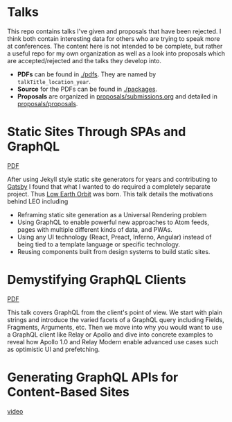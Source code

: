 # Talks

This repo contains talks I've given and proposals that have been
rejected. I think both contain interesting data for others who are
trying to speak more at conferences. The content here is not intended
to be complete, but rather a useful repo for my own organization as
well as a look into proposals which are accepted/rejected and the
talks they develop into.

* **PDFs** can be found in [./pdfs](./pdfs/). They are named by `talkTitle_location_year`.
* **Source** for the PDFs can be found in [./packages](./packages/).
* **Proposals** are organized in [proposals/submissions.org](./packages/proposals/submissions.org) and detailed in [proposals/proposals](./packages/proposals/proposals/).

# Static Sites Through SPAs and GraphQL

[PDF](./pdfs/static-sites-through-spas-and-graphql_forwardjs-2017.pdf)

After using Jekyll style static site generators for years and
contributing to [Gatsby](https://github.com/gatsbyjs/gatsby) I found
that what I wanted to do required a completely separate project. Thus
[Low Earth Orbit](https://github.com/superawesomelabs/leo) was
born. This talk details the motivations behind LEO including
* Reframing static site generation as a Universal Rendering problem
* Using GraphQL to enable powerful new approaches to Atom feeds, pages
  with multiple different kinds of data, and PWAs.
* Using any UI technology (React, Preact, Inferno, Angular) instead of
  being tied to a template language or specific technology.
* Reusing components built from design systems to build static sites.

# Demystifying GraphQL Clients

[PDF](./pdfs/demystifying-graphql-clients_react-amsterdam-2017.pdf)

This talk covers GraphQL from the client's point of view. We start
with plain strings and introduce the varied facets of a GraphQL query
including Fields, Fragments, Arguments, etc. Then we move into why you
would want to use a GraphQL client like Relay or Apollo and dive into
concrete examples to reveal how Apollo 1.0 and Relay Modern enable
advanced use cases such as optimistic UI and prefetching.

# Generating GraphQL APIs for Content-Based Sites

[video](https://www.youtube.com/watch?v=bc_28oOhoBQ)
